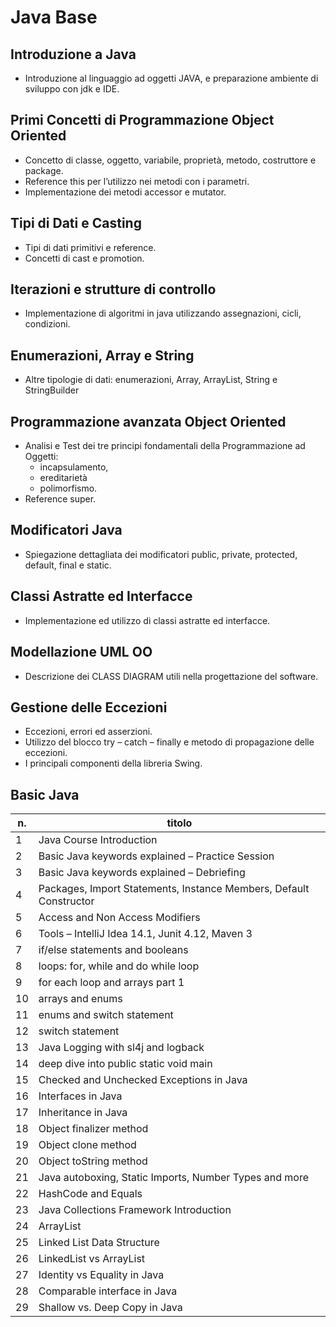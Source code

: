 # Java Base

##  Introduzione a Java
* Introduzione al linguaggio ad oggetti JAVA, e preparazione ambiente di sviluppo con jdk e IDE.

##  Primi Concetti di Programmazione Object Oriented
* Concetto di classe, oggetto, variabile, proprietà, metodo, costruttore e package. 
* Reference this per l’utilizzo nei metodi con i parametri. 
* Implementazione dei metodi accessor e mutator.

##  Tipi di Dati e Casting
* Tipi di dati primitivi e reference. 
* Concetti di cast e promotion.

##  Iterazioni e strutture di controllo
* Implementazione di algoritmi in java utilizzando assegnazioni, cicli, condizioni.

##  Enumerazioni, Array e String
* Altre tipologie di dati: enumerazioni, Array, ArrayList, String e StringBuilder

##  Programmazione avanzata Object Oriented
* Analisi e Test dei tre principi fondamentali della Programmazione ad Oggetti: 
    * incapsulamento,
    * ereditarietà 
    * polimorfismo. 
* Reference super.

##  Modificatori Java
* Spiegazione dettagliata dei modificatori public, private, protected, default, final e static.

##  Classi Astratte ed Interfacce
* Implementazione ed utilizzo di classi astratte ed interfacce.

##  Modellazione UML OO 
* Descrizione dei CLASS DIAGRAM utili nella progettazione del software.

## Gestione delle Eccezioni
* Eccezioni, errori ed asserzioni. 
* Utilizzo del blocco try – catch – finally e metodo di propagazione delle eccezioni.
* I principali componenti della libreria Swing.


## Basic Java

n.|titolo
---|---
1 |Java Course Introduction
2 |Basic Java keywords explained – Practice Session
3 |Basic Java keywords explained – Debriefing
4 |Packages, Import Statements, Instance Members, Default Constructor
5 |Access and Non Access Modifiers
6 |Tools – IntelliJ Idea 14.1, Junit 4.12, Maven 3
7 |if/else statements and booleans
8 |loops: for, while and do while loop
9 |for each loop and arrays part 1
10| arrays and enums
11| enums and switch statement
12| switch statement
13| Java Logging with sl4j and logback
14| deep dive into public static void main
15| Checked and Unchecked Exceptions in Java
16| Interfaces in Java
17| Inheritance in Java
18| Object finalizer method
19| Object clone method
20| Object toString method
21| Java autoboxing, Static Imports, Number Types and more
22| HashCode and Equals
23| Java Collections Framework Introduction
24| ArrayList
25| Linked List Data Structure
26| LinkedList vs ArrayList
27| Identity vs Equality in Java
28| Comparable interface in Java
29| Shallow vs. Deep Copy in Java